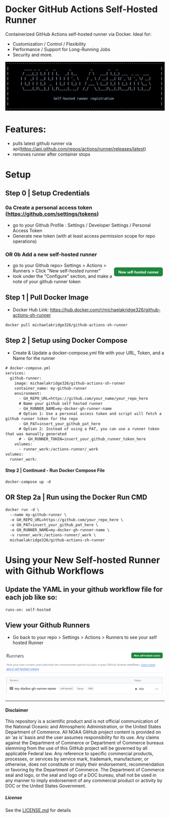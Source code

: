 # Docker GitHub Actions Self-Hosted Runner
Containerized GitHub Actions self-hosted runner via Docker. Ideal for:
- Customization / Control / Flexibility
- Performance / Support for Long-Running Jobs
- Security and more.

<img src="https://github.com/MichaelAkridge-NOAA/docker-github-actions-runner/raw/main/docs/images/00.png" />

# Features:
- pulls latest github runner via api(https://api.github.com/repos/actions/runner/releases/latest)
- removes runner after container stops

# Setup
## Step 0 | Setup Credentials 
### 0a Create a personal access token (https://github.com/settings/tokens)
- go to your Github Profile : Settings / Developer Settings / Personal Access Token
- Generate new token (with at least access permission scope for repo operations) 

### OR 0b Add a new self-hosted runner 
<img src="https://github.com/MichaelAkridge-NOAA/docker-github-actions-runner/raw/main/docs/images/01.png" align="right"  />

- go to your Github repo> Settings > Actions > Runners > Click "New self-hosted runner"
- look under the "Configure" section, and make a note of your github runner token

## Step 1 | Pull Docker Image
- Docker Hub Link: https://hub.docker.com/r/michaelakridge326/github-actions-sh-runner

```
docker pull michaelakridge326/github-actions-sh-runner
```
## Step 2 | Setup using Docker Compose
- Create & Update a docker-compose.yml file with your URL, Token, and a Name for the runner
```
# docker-compose.yml
services:
  github-runner:
    image: michaelakridge326/github-actions-sh-runner
    container_name: my-github-runner
    environment:
      - GH_REPO_URL=https://github.com/your_name/your_repo_here
      # Name your github self hosted runner
      - GH_RUNNER_NAME=my-docker-gh-runner-name
      # Option 1: Use a personal access token and script will fetch a github runner token for the repo
      - GH_PAT=insert_your_github_pat_here
      # Option 2: Instead of using a PAT, you can use a runner token that was manually generated 
      # - GH_RUNNER_TOKEN=insert_your_github_runner_token_here
    volumes:
      - runner_work:/actions-runner/_work
volumes:
  runner_work:
```
#### Step 2 | Continued - Run Docker Compose File
```
docker-compose up -d
```
## OR Step 2a | Run using the Docker Run CMD
```
docker run -d \
  --name my-github-runner \
  -e GH_REPO_URL=https://github.com/your_repo_here \
  -e GH_PAT=insert_your_github_pat_here \
  -e GH_RUNNER_NAME=my-docker-gh-runner-name \
  -v runner_work:/actions-runner/_work \
  michaelakridge326/github-actions-sh-runner
```

# Using your New Self-hosted Runner with Github Workflows
## Update the YAML in your github workflow file for each job like so:
```
runs-on: self-hosted
```
## View your Github Runners
- Go back to your repo > Settings > Actions > Runners  to see your self hosted Runner

<img src="https://github.com/MichaelAkridge-NOAA/docker-github-actions-runner/raw/main/docs/images/03.png"/>

----------
#### Disclaimer
This repository is a scientific product and is not official communication of the National Oceanic and Atmospheric Administration, or the United States Department of Commerce. All NOAA GitHub project content is provided on an ‘as is’ basis and the user assumes responsibility for its use. Any claims against the Department of Commerce or Department of Commerce bureaus stemming from the use of this GitHub project will be governed by all applicable Federal law. Any reference to specific commercial products, processes, or services by service mark, trademark, manufacturer, or otherwise, does not constitute or imply their endorsement, recommendation or favoring by the Department of Commerce. The Department of Commerce seal and logo, or the seal and logo of a DOC bureau, shall not be used in any manner to imply endorsement of any commercial product or activity by DOC or the United States Government.

##### License
See the [LICENSE.md](./LICENSE.md) for details

